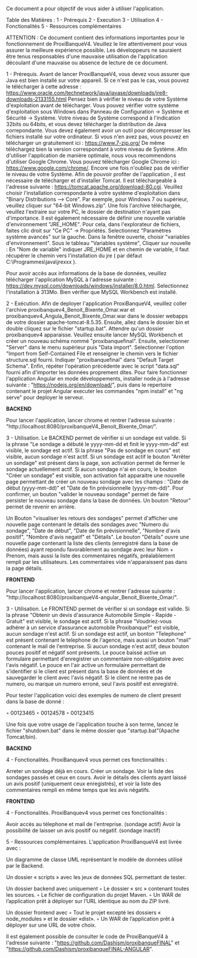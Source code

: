 Ce document a pour objectif de vous aider à utiliser l'application.

Table des Matières : 1 - Prérequis 2 - Execution 3 - Utilisation 4 - Fonctionalités 5 - Ressources complémentaires

ATTENTION : Ce document contient des informations importantes pour le fonctionnement de ProxiBanqueV4. Veuillez le lire attentivement pour vous assurer la meilleure expérience possible. Les développeurs ne sauraient être tenus responsables d'une mauvaise utilisation de l'application découlant d'une mauvaise ou absence de lecture de ce document.

1 - Prérequis. Avant de lancer ProxiBanqueV4, vous devez vous assurer que Java est bien installé sur votre appareil. Si ce n'est pas le cas, vous pouvez le télécharger à cette adresse : https://www.oracle.com/technetwork/java/javase/downloads/jre8-downloads-2133155.html Pensez bien à vérifier le niveau de votre Système d'exploitation avant de télécharger. Vous pouvez vérifier votre système d'exploitation sous Windows dans Panneau de Configuration -> Système et Sécurité -> Système. Votre niveau de Système correspond à l'indication 32bits ou 64bits, et vous devez télécharger la distribution de Java correpondante. Vous devez également avoir un outil pour décompresser les fichiers installé sur votre ordinateur. Si vous n'en avez pas, vous pouvez en télécharger un gratuitement ici : https://www.7-zip.org/ De même téléchargez bien la version correspondant à votre niveau de Système. Afin d'utiliser l'application de manière optimale, nous vous recommendons d'utiliser Google Chrome. Vous pouvez télécharger Google Chrome ici : https://www.google.com/chrome/. Encore une fois n'oubliez pas de vérifier le niveau de votre Système. Afin de pouvoir profiter de l'application , il est nécessaire de télécharger et d'installer Tomcat. Il est téléchargeable à l'adresse suivante : https://tomcat.apache.org/download-80.cgi. Veuillez choisir l'installation correspondante à votre système d'exploitation dans "Binary Distributions --> Core". Par exemple, pour Windows 7 ou supérieur, veuillez cliquer sur "64-bit Windows.zip". Une fois l'archive téléchargée, veuillez l'extraire sur votre PC, le dossier de destination n'ayant pas d'importance. Il est également nécessaire de définir une nouvelle variable d'environnement "JRE_HOME". Pour cela, dans l'explorateur de fichiers, faites clic droit sur "Ce PC" -> Propriétés. Selectionnez "Paramètres système avancés" sur la gauche. Dans la fenêtre ouverte, choisir "variables d'environnement". Sous le tableau "Variables système", Cliquer sur nouvelle : En "Nom de variable" indiquer JRE_HOME et en chemin de variable, il faut récupérer le chemin vers l'installation du jre ( par défaut C:\Programmes\java\jrexxx ).

Pour avoir accès aux informations de la base de données, veuillez télécharger l'application MySQL à l'adresse suivante : https://dev.mysql.com/downloads/windows/installer/8.0.html. Selectionnez l'installation à 313Mo. Bien vérifier que MySQL Workbench est installé.

2 - Exécution. Afin de deployer l'application ProxiBanqueV4, veuillez coller l'archive proxibanquev4_Benoit_Bixente_Omar.war  et proxibanquev4_Angula_Benoit_Bixente_Omar.war dans le dossier webapps de votre dossier apache-tomcat-8.5.35. Ensuite, allez dans le dossier bin et double cliquez sur le fichier "startup.bat". Attendre qu'un dossier proxibanquev4 apparaisse. Veuillez ensuite lancer MySQL Workbench et créer un nouveau schéma nommé "proxibanquefinal". Ensuite, selectionner "Server" dans le menu supérieur puis "Data import". Selectionner l'option "Import from Self-Contained File et renseigner le chemin vers le fichier structure.sql fourni. Indiquer "proxibanquefinal" dans "Default Target Schema". Enfin, répéter l'opération précédente avec le script "data.sql" fourni afin d'importer les données proprement dites. Pour faire fonctionner l'application Angular en mode développements, installer node.js à l'adresse suivante : "https://nodejs.org/en/download/", puis dans le repertoire contenant le projet Angular executer les commandes "npm install" et "ng serve" pour deployer le serveur.

__________BACKEND__________

Pour lancer l'application, lancer chrome et rentrer l'adresse suivante : "http://localhost:8080/proxibanqueV4_Benoit_Bixente_Omar/".

3 - Utilisation. Le BACKEND permet de vérifier si un sondage est valide. Si la phrase "Le sondage a débuté le yyyy-mm-dd et finit le yyyy-mm-dd" est visible, le sondage est actif. Si la phrase "Pas de sondage en cours" est visible, aucun sondage n'est actif. Si un sondage est actif le bouton "Arrêter un sondage" est présent dans la page, son activation permet de fermer le sondage actuellement actif. Si aucun sondage n'ai en cours, le bouton "Créer un sondage" est visible, son activation fait apparaitre une nouvelle page permettant de créer un nouveau sondage avec les champs : "Date de début (yyyy-mm-dd)" et "Date de fin prévisionnelle (yyyy-mm-dd)". Pour confirmer, un bouton "valider le nouveau sondage" permet de faire persister le nouveau sondage dans la base de données. Un bouton "Retour" permet de revenir en arrière.

Un Bouton "visualiser les retours des sondages" permet d'afficher une nouvelle page contenant le détails des sondages avec "Numero du sondage", "Date de début", "Date de fin prévisionnelle", "Nombre d'avis positif", "Nombre d'avis negatif" et "Détails". Le bouton "Détails" ouvre une nouvelle page contenant la liste des clients (enregistré dans la base de données) ayant repondu favorablement au sondage avec leur Nom + Prenom, mais aussi la liste des commentaires négatifs, préalablement rempli par les utilisateurs. Les commentaires vide n'apparaissent pas dans la page détails.

__________FRONTEND__________

Pour lancer l'application, lancer chrome et rentrer l'adresse suivante : "http://localhost:8080/proxibanqueV4-angular_Benoit_Bixente_Omar/".

3 - Utilisation. Le FRONTEND permet de vérifier si un sondage est valide. Si la phrase "Obtenir un devis d'assurance Automobile Simple - Rapide - Gratuit" est visible, le sondage est actif. Si la phrase "Voudriez-vous adhérer à un service d’assurance automobile Proxibanque?" est visible, aucun sondage n'est actif. Si un sondage est actif, un bonton "Telephone" est présent contenant le telephone de l'agence, mais aussi un bouton "mail" contenant le mail de l'entreprise. Si aucun sondage n'est actif, deux bouton pouces positif et négatif sont présents. Le pouce baissé active un formulaire permettant d'enregistrer un commentaire non-obligatoire avec l'avis négatif. Le pouce en l'air active un formulaire permettant de s'identifier si le client est présent dans la base de données et de sauvegarder le client avec l'avis négatif. Si le client ne rentre pas de numero, ou marque un numero erroné, seul l'avis positif est enregistré.

Pour tester l'application voici des exemples de numero de client present dans la base de donné :

◦ 00123465
◦ 00124578
◦ 00123415

Une fois que votre usage de l'application touche à son terme, lancez le fichier "shutdown.bat" dans le même dossier que "startup.bat"(Apache Tomcat/bin).

__________BACKEND__________

4 - Fonctionalités. ProxiBanquev4 vous permet ces fonctionalités :

Arreter un sondage déjà en cours.
Créer un sondage.
Voir la liste des sondages passés et ceux en cours.
Avoir le détails des clients ayant laissé un avis positif (uniquement ceux enregistrés), et voir la liste des commentaires rempli en même temps que les avis négatifs.

__________FRONTEND__________

4 - Fonctionalités. ProxiBanquev4 vous permet ces fonctionalités :

Avoir accès au télephone et mail de l'entreprise. (sondage actif)
Avoir la possibilité de laisser un avis positif ou négatif. (sondage inactif)

5 - Ressources complémentaires. L'application ProxiBanqueV4 est livrée avec :

Un diagramme de classe UML représentant le modèle de données utilisé par le Backend.

Un dossier « scripts » avec les jeux de données SQL permettant de tester.

Un dossier backend avec uniquement
◦ Le dossier « src » contenant toutes les sources.
◦ Le fichier de configuration du projet Maven.
◦ Un WAR de l’application prêt à déployer sur l’URL identique au nom du ZIP livré.

Un dossier frontend avec
◦ Tout le projet excepté les dossiers « node_modules » et le dossier «dist».
◦ Un WAR de l’application prêt à déployer sur une URL de votre choix.

Il est également possible de consulter le code de ProxiBanqueV4 à l'adresse suivante : "https://github.com/Dashism/proxibanqueFINAL" et "https://github.com/Dashism/proxibanqueFINAL-ANGULAR".